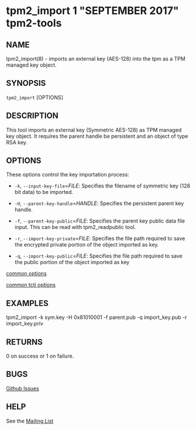 tpm2_import 1 "SEPTEMBER 2017" tpm2-tools
==================================================

NAME
----

tpm2_import(8) - imports an external key (AES-128) into the tpm as a TPM managed key object.

SYNOPSIS
--------

`tpm2_import` [OPTIONS]

DESCRIPTION
-----------
This tool imports an external key (Symmetric AES-128) as TPM managed key object.
It requires the parent handle be persistent and an object of type RSA key.

OPTIONS
-------

These options control the key importation process:

  * `-k`, `--input-key-file`=_FILE_:
    Specifies the filename of symmetric key (128 bit data) to be imported.

  * `-H`, `--parent-key-handle`=_HANDLE_:
    Specifies the persistent parent key handle.

  * `-f`, `--parent-key-public`=_FILE_:
    Specifies the parent key public data file input. This can be read with
    tpm2_readpublic tool.

  * `-r`, `--import-key-private`=_FILE_:
    Specifies the file path required to save the encrypted private portion of
    the object imported as key.

  * `-q`, `--import-key-public`=_FILE_:
    Specifies the file path required to save the public portion of the object imported as key

[common options](common/options.md)

[common tcti options](common/tcti.md)

EXAMPLES
--------

tpm2_import -k sym.key -H 0x81010001 -f parent.pub -q import_key.pub -r import_key.priv

RETURNS
-------
0 on success or 1 on failure.

BUGS
----
[Github Issues](https://github.com/01org/tpm2-tools/issues)

HELP
----
See the [Mailing List](https://lists.01.org/mailman/listinfo/tpm2)

